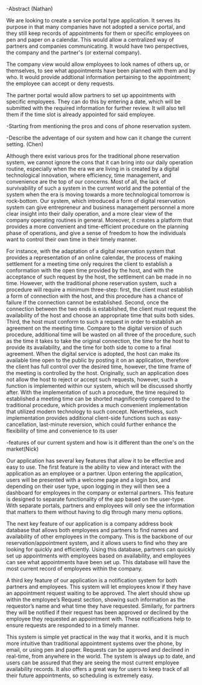 -Abstract (Nathan)

We are looking to create a service portal type application. It serves its purpose in that many companies have not adopted a service portal, and they still keep records of appointments for them or specific employees on pen and paper on a calendar. This would allow a centralized way of partners and companies communicating. It would have two perspectives, the company and the partner's (or external company). 

The company view would allow employees to look names of others up, or themselves, to see what appointments have been planned with them and by who. It would provide addtional information pertaining to the appointment; the employee can accept or deny requests. 

The partner portal would allow partners to set up appointments with specific employees. They can do this by entering a date, which will be submitted with the required information for further review. It will also tell them if the time slot is already appointed for said employee.


-Starting from mentioning the pros and cons of phone reservation system. 

-Describe the adventage of our system and how can it change the current setting. (Chen)

  Although there exist various pros for the traditional phone reservation system, we cannot ignore the cons that it can bring into our daily operation routine, especially when the era we are living in is created by a digital technological innovation, where efficiency, time management, and convenience are the top of our concerns. Most of all, the lack of survivability of such a system in the current world and the potential of the system when the era is moving towards a more technological tomorrow is rock-bottom. Our system, which introduced a form of digital reservation system can give entrepreneur and business management personnel a more clear insight into their daily operation, and a more clear view of the company operating routines in general. Moreover, it creates a platform that provides a more convenient and time-efficient procedure on the planning phase of operations, and give a sense of freedom to how the individuals want to control their own time in their timely manner.
  
  
  For instance, with the adaptation of a digital reservation system that provides a representation of an online calendar, the process of making settlement for a meeting time only requires the client to establish a conformation with the open time provided by the host, and with the acceptance of such request by the host, the settlement can be made in no time. However, with the traditional phone reservation system, such a procedure will require a minimum three-step: first, the client must establish a form of connection with the host, and this procedure has a chance of failure if the connection cannot be established. Second, once the connection between the two ends is established, the client must request the availability of the host and choose an appropriate time that suits both sides. Third, the host must conform to such a request in order to establish an agreement on the meeting time. Compare to the digital version of such procedure, additional time will be wasted on all three of the procedure, such as the time it takes to take the original connection, the time for the host to provide its availability, and the time for both side to come to a final agreement. When the digital service is adopted, the host can make its available time open to the public by posting it on an application, therefore the client has full control over the desired time, however, the time frame of the meeting is controlled by the host. Originally, such an application does not allow the host to reject or accept such requests, however, such a function is implemented within our system, which will be discussed shortly after. With the implementation of such a procedure, the time required to established a meeting time can be shorted magnificently compared to the traditional procedure, which provides a much convenient implementation that utilized modern technology to such concept. Nevertheless, such implementation provides additional client-side functions such as easy-cancellation, last-minute reversion, which could further enhance the flexibility of time and convenience to its user
  



-features of our current system and how is it different than the one's on the market(Nick)

Our application has several key features that allow it to be effective and easy to use. The first feature is the ability to view and interact with the application as an employee or a partner. Upon entering the application, users will be presented with a welcome page and a login box, and depending on their user type, upon logging in they will then see a dashboard for employees in the company or external partners. This feature is designed to separate functionality of the app based on the user-type. With separate portals, partners and employees will only see the information that matters to them without having to dig through many menu options.

The next key feature of our application is a company address book database that allows both employees and partners to find names and availability of other employees in the company. This is the backbone of our reservation/appointment system, and it allows users to find who they are looking for quickly and efficiently. Using this database, partners can quickly set up appointments with employees based on availability, and employees can see what appointments have been set up. This database will have the most current record of employees within the company. 

A third key feature of our application is a notification system for both partners and employees. This system will let employees know if they have an appointment request waiting to be approved. The alert should show up within the employee’s Request section, showing such information as the requestor’s name and what time they have requested. Similarly, for partners they will be notified if their request has been approved or declined by the employee they requested an appointment with. These notifications help to ensure requests are responded to in a timely manner. 

This system is simple yet practical in the way that it works, and it is much more intuitive than traditional appointment systems over the phone, by email, or using pen and paper. Requests can be approved and declined in real-time, from anywhere in the world. The system is always up to date, and users can be assured that they are seeing the most current employee availability records. It also offers a great way for users to keep track of all their future appointments, so scheduling is extremely easy.
